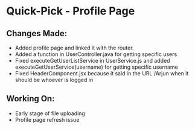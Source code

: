 # Quick-Pick - Profile Page

## Changes Made:
- Added profile page and linked it with the router.
- Added a function in UserController.java for getting specific users
- Fixed executeGetUserListService in UserService.js and added executeGetUserService(username) for getting specific username
- Fixed HeaderComponent.jsx because it said in the URL /Arjun when it should be whoever is logged in

## Working On:
- Early stage of file uploading
- Profile page refresh issue
